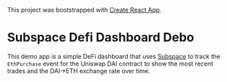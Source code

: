 This project was bootstrapped with [Create React App](https://github.com/facebook/create-react-app).

# Subspace Defi Dashboard Debo

This demo app is a simple DeFi dashboard that uses [Subspace](https://github.com/embarklabs/subspace) to track the `EthPurchase` event for the Uniswap DAI contract to show the most recent trades and the DAI->ETH exchange rate over time.
